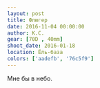 ```yaml
---
layout: post
title: Флюгер
date: 2016-11-04 00:00:00
author: К.С.
gear: [70D , 40mm]
shoot_date: 2016-01-18
location: Ёль-база
colors: ['aadefb', '76c5f9']
---
```


Мне бы в небо.
